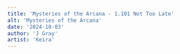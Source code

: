 ```yaml
---
title: 'Mysteries of the Arcana - 1.101 Not Too Late'
alt: 'Mysteries of the Arcana'
date: '2024-10-03'
author: 'J Gray'
artist: 'Keira'
---
```

